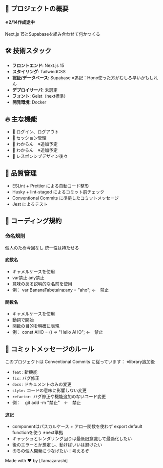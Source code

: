 ## 🌟 プロジェクトの概要
#### ※2/14作成途中

Next.js 15とSupabaseを組み合わせて何かつくる

## 🛠 技術スタック

- **フロントエンド**: Next.js 15
- **スタイリング**: TailwindCSS
- **認証/データベース**: Supabase ※追記：Hono使った方がむしろ早いかもしれん
- **デプロイサーバ**: 未選定
- **フォント**: Geist（next標準）
- **開発環境**: Docker

## 🔥 主な機能

- 🔐 ログイン、ログアウト
- 🎨 セッション管理
- 🚀 わからん　※追加予定
- 🚀 わからん　※追加予定
- 📱 レスポンシブデザイン後々


## 🧪 品質管理

- ESLint + Prettier による自動コード整形
- Husky + lint-staged によるコミット前チェック
- Conventional Commits に準拠したコミットメッセージ
- Jest によるテスト

## 📝 コーディング規約

### 命名規則
個人のため今回なし
統一性は持たせる

#### 変数名
- キャメルケースを使用
- var禁止 any禁止
- 意味のある説明的な名前を使用
- 例： var BananaTabetaina:any = "aho";  ←　禁止

#### 関数名
- キャメルケースを使用
- 動詞で開始
- 関数の目的を明確に表現
- 例： const AHO = () => "Hello AHO"; ←　禁止

## 📝 コミットメッセージのルール

このプロジェクトは Conventional Commits に従っています：
※library追加後

- `feat:` 新機能
- `fix:` バグ修正
- `docs:` ドキュメントのみの変更
- `style:` コードの意味に影響しない変更
- `refactor:` バグ修正や機能追加のないコード変更
- 例：　git add -m "禁止"　←　禁止

#### 追記
- componentはパスカルケース + アロー関数を使わず export default functionを使う ※next準拠
- キャッシュとレンダリング回りは最低限意識して最適化したい
- 後のエラーとか想定し、動けばいいは避けたい
- のちの個人開発につなげたい！考えるぞ

Made with ❤️ by [Tamazarashi]
